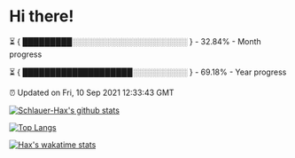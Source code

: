 # Hi there!

⏳ { █████████░░░░░░░░░░░░░░░░░░░░░ } - 32.84% - Month progress

⏳ { ████████████████████░░░░░░░░░░ } - 69.18% - Year progress

⏰ Updated on Fri, 10 Sep 2021 12:33:43 GMT


[![Schlauer-Hax's github stats](https://github-readme-stats.vercel.app/api?username=Schlauer-Hax&show_icons=true&theme=dark&count_private=true)](https://github.com/Schlauer-Hax)


[![Top Langs](https://github-readme-stats.vercel.app/api/top-langs/?username=Schlauer-Hax&layout=compact&theme=dark)](https://github.com/Schlauer-Hax?tab=repositories)


[![Hax's wakatime stats](https://github-readme-stats.vercel.app/api/wakatime?username=Hax&theme=dark)](https://wakatime.com/@Hax)

